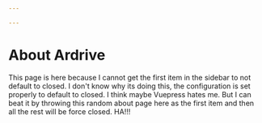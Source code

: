 ```yaml
---

---
```


# About Ardrive

This page is here because I cannot get the first item in the sidebar to not default to closed. I don't know why its doing this, the configuration is set properly to default to closed. I think maybe Vuepress hates me. But I can beat it by throwing this random about page here as the first item and then all the rest will be force closed. HA!!!